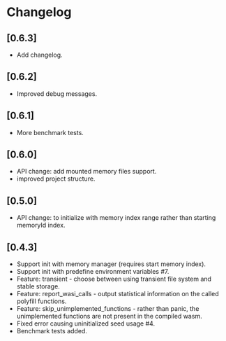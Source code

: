 # Changelog

## [0.6.3]

- Add changelog.

## [0.6.2]

- Improved debug messages.


## [0.6.1]

- More benchmark tests.

## [0.6.0]

- API change: add mounted memory files support.
- improved project structure.

## [0.5.0]

- API change: to initialize with memory index range rather than starting memoryId index.

## [0.4.3]

- Support init with memory manager (requires start memory index).
- Support init with predefine environment variables #7.
- Feature: transient - choose between using transient file system and stable storage.
- Feature: report_wasi_calls - output statistical information on the called polyfill functions.
- Feature: skip_unimplemented_functions - rather than panic, the unimplemented functions are not present in the compiled wasm.
- Fixed error causing uninitialized seed usage #4.
- Benchmark tests added.